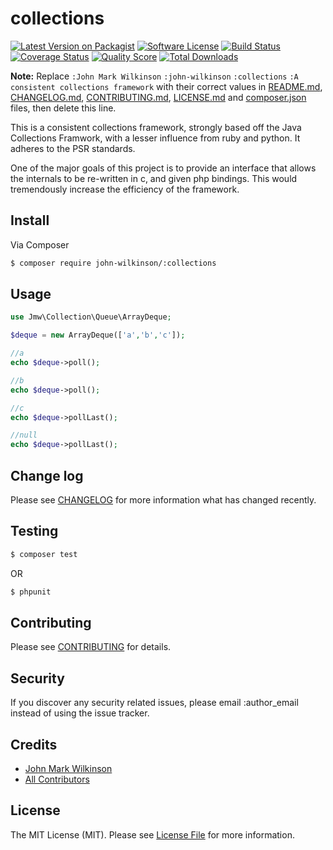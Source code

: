 # collections

[![Latest Version on Packagist][ico-version]][link-packagist]
[![Software License][ico-license]](LICENSE.md)
[![Build Status][ico-travis]][link-travis]
[![Coverage Status][ico-scrutinizer]][link-scrutinizer]
[![Quality Score][ico-code-quality]][link-code-quality]
[![Total Downloads][ico-downloads]][link-downloads]

**Note:** Replace ```:John Mark Wilkinson``` ```:john-wilkinson``` ```:collections``` ```:A consistent collections framework``` with their correct values in [README.md](README.md), [CHANGELOG.md](CHANGELOG.md), [CONTRIBUTING.md](CONTRIBUTING.md), [LICENSE.md](LICENSE.md) and [composer.json](composer.json) files, then delete this line.

This is a consistent collections framework, strongly based off the Java Collections Framwork, with a lesser influence from ruby and python. It adheres to the PSR standards.

One of the major goals of this project is to provide an interface that allows the internals to be re-written in c, and given php bindings. This would tremendously increase the efficiency of the framework.

## Install

Via Composer

``` bash
$ composer require john-wilkinson/:collections
```

## Usage



``` php
use Jmw\Collection\Queue\ArrayDeque;

$deque = new ArrayDeque(['a','b','c']);

//a
echo $deque->poll();

//b
echo $deque->poll();

//c
echo $deque->pollLast();

//null
echo $deque->pollLast();
```

## Change log

Please see [CHANGELOG](CHANGELOG.md) for more information what has changed recently.

## Testing

``` bash
$ composer test
```

OR

``` bash
$ phpunit
```

## Contributing

Please see [CONTRIBUTING](CONTRIBUTING.md) for details.

## Security

If you discover any security related issues, please email :author_email instead of using the issue tracker.

## Credits

- [John Mark Wilkinson][link-author]
- [All Contributors][link-contributors]

## License

The MIT License (MIT). Please see [License File](LICENSE.md) for more information.

[ico-version]: https://img.shields.io/packagist/v/jwilkinson/collections.svg?style=flat-square
[ico-license]: https://img.shields.io/badge/license-MIT-brightgreen.svg?style=flat-square
[ico-travis]: https://img.shields.io/travis/john-wilkinson/collections/master.svg?style=flat-square
[ico-scrutinizer]: https://img.shields.io/scrutinizer/coverage/g/john-wilkinson/collections.svg?style=flat-square
[ico-code-quality]: https://img.shields.io/scrutinizer/g/john-wilkinson/collections.svg?style=flat-square
[ico-downloads]: https://img.shields.io/packagist/dt/jwilkinson/collections.svg?style=flat-square

[link-packagist]: https://packagist.org/packages/jwilkinson/collections
[link-travis]: https://travis-ci.org/john-wilkinson/collections
[link-scrutinizer]: https://scrutinizer-ci.com/g/john-wilkinson/collections/code-structure
[link-code-quality]: https://scrutinizer-ci.com/g/john-wilkinson/collections
[link-downloads]: https://packagist.org/packages/jwilkinson/collections
[link-author]: https://github.com/jwilkinson
[link-contributors]: ../../contributors
